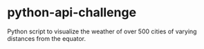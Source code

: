 # python-api-challenge
Python script to visualize the weather of over 500 cities of varying distances from the equator.

